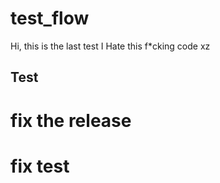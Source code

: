 # test_flow

Hi, this is the last test
I Hate this f*cking code
xz

## Test

# fix the release

# fix test

